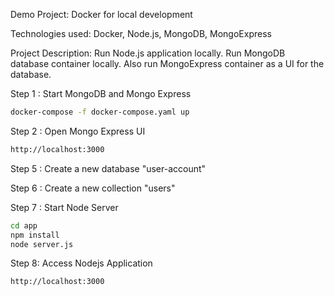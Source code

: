 Demo Project:
Docker for local development

Technologies used:
Docker, Node.js, MongoDB, MongoExpress

Project Description:
Run Node.js application locally.
Run MongoDB database container locally.
Also run MongoExpress container as a UI for the database.

Step 1 : Start MongoDB and Mongo Express
```bash
docker-compose -f docker-compose.yaml up
```

Step 2 : Open Mongo Express UI
```bash
http://localhost:3000
```

Step 5 : Create a new database "user-account"

Step 6 : Create a new collection "users"

Step 7 : Start Node Server
```bash
cd app
npm install
node server.js
```
Step 8: Access Nodejs Application
```bash
http://localhost:3000
```

